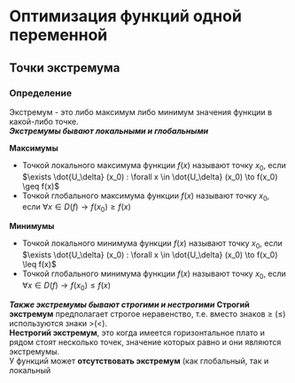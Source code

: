# Оптимизация функций одной переменной
## Точки экстремума
### Определение
Экстремум - это либо максимум либо минимум значения функции в какой-либо точке. \
***Экстремумы бывают локальными и глобальными***

**Максимумы**
- Точкой локального максимума функции $f(x)$ называют точку $x_0$, если $\exists \dot{U_\delta} (x_0) : \forall x \in \dot{U_\delta} (x_0) \to f(x_0) \geq f(x)$
- Точкой глобального максимума функции $f(x)$ называют точку $x_0$, если $\forall x \in D(f) \to f(x_0) \geq f(x)$

**Минимумы**
- Точкой локального минимума функции $f(x)$ называют точку $x_0$, если $\exists \dot{U_\delta} (x_0) : \forall x \in \dot{U_\delta} (x_0) \to f(x_0) \leq f(x)$
- Точкой глобального минимума функции $f(x)$ называют точку $x_0$, если $\forall x \in D(f) \to f(x_0) \leq f(x)$

***Также экстремумы бывают строгими и нестрогими***
**Строгий экстремум** предполагает строгое неравенство, т.е. вместо знаков $\geq$ ($\leq$) используются знаки $>$($<$).\
**Нестрогий экстремум**, это когда имеется горизонтальное плато и рядом стоят несколько точек, значение которых равно и они являются экстремумы.\
У функций может **отсутствовать экстремум** (как глобальный, так и локальный
